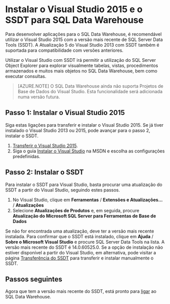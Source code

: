 <properties
   pageTitle="Instalar o Visual Studio e o SSDT para SQL Data Warehouse | Microsoft Azure"
   description="Instalar o Visual Studio e SQL Server Development Tools (SSDT) para o Azure SQL Data Warehouse"
   services="sql-data-warehouse"
   documentationCenter="NA"
   authors="sonyam"
   manager="barbkess"
   editor=""/>

<tags
   ms.service="sql-data-warehouse"
   ms.devlang="NA"
   ms.topic="get-started-article"
   ms.tgt_pltfrm="NA"
   ms.workload="data-services"
   ms.date="08/16/2016"
   ms.author="sonyama;barbkess"/>


# Instalar o Visual Studio 2015 e o SSDT para SQL Data Warehouse

Para desenvolver aplicações para o SQL Data Warehouse, é recomendável utilizar o Visual Studio 2015 com a versão mais recente de SQL Server Data Tools (SSDT).  A Atualização 5 do Visual Studio 2013 com SSDT também é suportada para compatibilidade com versões anteriores.  

Utilizar o Visual Studio com SSDT irá permitir a utilização do SQL Server Object Explorer para explorar visualmente tabelas, vistas, procedimentos armazenados e muitos mais objetos no SQL Data Warehouse, bem como executar consultas.

> [AZURE.NOTE] O SQL Data Warehouse ainda não suporta Projetos de Base de Dados do Visual Studio.  Esta funcionalidade será adicionada numa versão futura.

## Passo 1: Instalar o Visual Studio 2015

Siga estas ligações para transferir e instalar o Visual Studio 2015. Se já tiver instalado o Visual Studio 2013 ou 2015, pode avançar para o passo 2, instalar o SSDT.

1. [Transferir o Visual Studio 2015][].
2. Siga o guia [Instalar o Visual Studio][] na MSDN e escolha as configurações predefinidas.

## Passo 2: Instalar o SSDT

Para instalar o SSDT para Visual Studio, basta procurar uma atualização do SSDT a partir do Visual Studio, seguindo estes passos.

1. No Visual Studio, clique em **Ferramentas** / **Extensões e Atualizações…** / **Atualizações**
2. Selecione **Atualizações de Produtos** e, em seguida, procure **Atualização do Microsoft SQL Server para Ferramentas de Base de Dados**

Se não for encontrada uma atualização, deve ter a versão mais recente instalada.  Para confirmar que o SSDT está instalado, clique em **Ajuda** / **Sobre o Microsoft Visual Studio** e procure SQL Server Data Tools na lista.  A versão mais recente do SSDT é 14.0.60525.0.  Se a opção de instalação não estiver disponível a partir do Visual Studio, em alternativa, pode visitar a página [Transferência do SSDT][] para transferir e instalar manualmente o SSDT.

## Passos seguintes

Agora que tem a versão mais recente do SSDT, está pronto para [ligar][] ao SQL Data Warehouse.

<!--Anchors-->

<!--Image references-->

<!--Articles-->
[ligar]: ./sql-data-warehouse-query-visual-studio.md

<!--Other-->
[Transferir o Visual Studio 2015]: https://www.visualstudio.com/downloads/
[Instalar o Visual Studio]: https://msdn.microsoft.com/library/e2h7fzkw.aspx
[Transferência do SSDT]: https://msdn.microsoft.com/library/mt204009.aspx



<!--HONumber=Sep16_HO3-->


